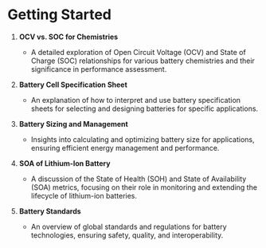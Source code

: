# Getting Started

1. **OCV vs. SOC for Chemistries**  
   - A detailed exploration of Open Circuit Voltage (OCV) and State of Charge (SOC) relationships for various battery chemistries and their significance in performance assessment.

2. **Battery Cell Specification Sheet**  
   - An explanation of how to interpret and use battery specification sheets for selecting and designing batteries for specific applications.

3. **Battery Sizing and Management**  
   - Insights into calculating and optimizing battery size for applications, ensuring efficient energy management and performance.

4. **SOA of Lithium-Ion Battery**  
   - A discussion of the State of Health (SOH) and State of Availability (SOA) metrics, focusing on their role in monitoring and extending the lifecycle of lithium-ion batteries.

5. **Battery Standards**  
   - An overview of global standards and regulations for battery technologies, ensuring safety, quality, and interoperability.
